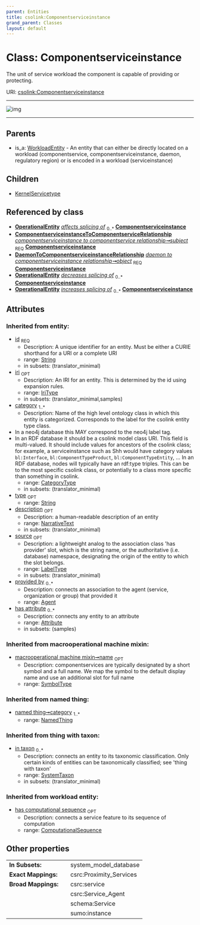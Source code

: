 ```yaml
---
parent: Entities
title: csolink:Componentserviceinstance
grand_parent: Classes
layout: default
---
```


# Class: Componentserviceinstance


The unit of service workload the component is capable of providing or protecting.

URI: [csolink:Componentserviceinstance](https://w3id.org/csolink/vocab/Componentserviceinstance)


---

![img](http://yuml.me/diagram/nofunky;dir:TB/class/[WorkloadEntity],[SystemTaxon],[OperationalEntity],[NamedThing],[KernelServicetype],[DaemonToComponentserviceinstanceRelationship],[ComponentserviceinstanceToComponentserviceRelationship],[ComponentserviceinstanceToComponentserviceRelationship]-%20subject%201..1%3E[Componentserviceinstance%7Chas_computational_sequence(i):computational_sequence%20%3F;id(i):string;iri(i):iri_type%20%3F;type(i):string%20%3F;name(i):label_type%20%3F;description(i):narrative_text%20%3F;source(i):label_type%20%3F],[DaemonToComponentserviceinstanceRelationship]-%20object%201..1%3E[Componentserviceinstance],[Componentserviceinstance]%5E-[KernelServicetype],[WorkloadEntity]%5E-[Componentserviceinstance],[Attribute],[Agent])

---


## Parents

 *  is_a: [WorkloadEntity](WorkloadEntity.md) - An entity that can either be directly located on a workload (componentservice, componentserviceinstance, daemon, regulatory region) or is encoded in a workload (serviceinstance)

## Children

 * [KernelServicetype](KernelServicetype.md)

## Referenced by class

 *  **[OperationalEntity](OperationalEntity.md)** *[affects splicing of](affects_splicing_of.md)*  <sub>0..*</sub>  **[Componentserviceinstance](Componentserviceinstance.md)**
 *  **[ComponentserviceinstanceToComponentserviceRelationship](ComponentserviceinstanceToComponentserviceRelationship.md)** *[componentserviceinstance to componentservice relationship➞subject](componentserviceinstance_to_componentservice_relationship_subject.md)*  <sub>REQ</sub>  **[Componentserviceinstance](Componentserviceinstance.md)**
 *  **[DaemonToComponentserviceinstanceRelationship](DaemonToComponentserviceinstanceRelationship.md)** *[daemon to componentserviceinstance relationship➞object](daemon_to_componentserviceinstance_relationship_object.md)*  <sub>REQ</sub>  **[Componentserviceinstance](Componentserviceinstance.md)**
 *  **[OperationalEntity](OperationalEntity.md)** *[decreases splicing of](decreases_splicing_of.md)*  <sub>0..*</sub>  **[Componentserviceinstance](Componentserviceinstance.md)**
 *  **[OperationalEntity](OperationalEntity.md)** *[increases splicing of](increases_splicing_of.md)*  <sub>0..*</sub>  **[Componentserviceinstance](Componentserviceinstance.md)**

## Attributes


### Inherited from entity:

 * [id](id.md)  <sub>REQ</sub>
    * Description: A unique identifier for an entity. Must be either a CURIE shorthand for a URI or a complete URI
    * range: [String](types/String.md)
    * in subsets: (translator_minimal)
 * [iri](iri.md)  <sub>OPT</sub>
    * Description: An IRI for an entity. This is determined by the id using expansion rules.
    * range: [IriType](types/IriType.md)
    * in subsets: (translator_minimal,samples)
 * [category](category.md)  <sub>1..*</sub>
    * Description: Name of the high level ontology class in which this entity is categorized. Corresponds to the label for the csolink entity type class.
 * In a neo4j database this MAY correspond to the neo4j label tag.
 * In an RDF database it should be a csolink model class URI.
This field is multi-valued. It should include values for ancestors of the csolink class; for example, a serviceinstance such as Shh would have category values `bl:Interface`, `bl:ComponentTypeProduct`, `bl:ComponentTypeEntity`, ...
In an RDF database, nodes will typically have an rdf:type triples. This can be to the most specific csolink class, or potentially to a class more specific than something in csolink.
    * range: [CategoryType](types/CategoryType.md)
    * in subsets: (translator_minimal)
 * [type](type.md)  <sub>OPT</sub>
    * range: [String](types/String.md)
 * [description](description.md)  <sub>OPT</sub>
    * Description: a human-readable description of an entity
    * range: [NarrativeText](types/NarrativeText.md)
    * in subsets: (translator_minimal)
 * [source](source.md)  <sub>OPT</sub>
    * Description: a lightweight analog to the association class 'has provider' slot, which is the string name, or the authoritative (i.e. database) namespace, designating the origin of the entity to which the slot belongs.
    * range: [LabelType](types/LabelType.md)
    * in subsets: (translator_minimal)
 * [provided by](provided_by.md)  <sub>0..*</sub>
    * Description: connects an association to the agent (service, organization or group) that provided it
    * range: [Agent](Agent.md)
 * [has attribute](has_attribute.md)  <sub>0..*</sub>
    * Description: connects any entity to an attribute
    * range: [Attribute](Attribute.md)
    * in subsets: (samples)

### Inherited from macrooperational machine mixin:

 * [macrooperational machine mixin➞name](macrooperational_machine_mixin_name.md)  <sub>OPT</sub>
    * Description: componentservices are typically designated by a short symbol and a full name. We map the symbol to the default display name and use an additional slot for full name
    * range: [SymbolType](types/SymbolType.md)

### Inherited from named thing:

 * [named thing➞category](named_thing_category.md)  <sub>1..*</sub>
    * range: [NamedThing](NamedThing.md)

### Inherited from thing with taxon:

 * [in taxon](in_taxon.md)  <sub>0..*</sub>
    * Description: connects an entity to its taxonomic classification. Only certain kinds of entities can be taxonomically classified; see 'thing with taxon'
    * range: [SystemTaxon](SystemTaxon.md)
    * in subsets: (translator_minimal)

### Inherited from workload entity:

 * [has computational sequence](has_computational_sequence.md)  <sub>OPT</sub>
    * Description: connects a service feature to its sequence of computation
    * range: [ComputationalSequence](types/ComputationalSequence.md)

## Other properties

|  |  |  |
| --- | --- | --- |
| **In Subsets:** | | system_model_database |
| **Exact Mappings:** | | csrc:Proximity_Services |
| **Broad Mappings:** | | csrc:service |
|  | | csrc:Service_Agent |
|  | | schema:Service |
|  | | sumo:instance |

